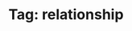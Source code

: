 ---
layout: archive
title: "Tag: relationship"
tag: relationship
permalink: /tags/relationship/
--- 